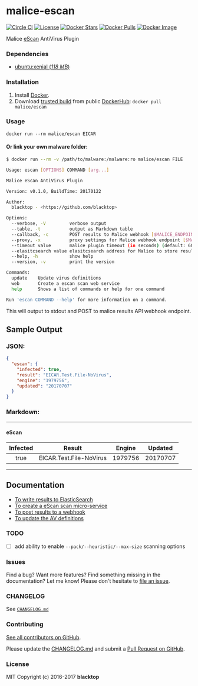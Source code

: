 malice-escan
============
[![Circle CI](https://circleci.com/gh/malice-plugins/escan.png?style=shield)](https://circleci.com/gh/malice-plugins/escan)
[![License](http://img.shields.io/:license-mit-blue.svg)](http://doge.mit-license.org)
[![Docker Stars](https://img.shields.io/docker/stars/malice/escan.svg)](https://hub.docker.com/r/malice/escan/)
[![Docker Pulls](https://img.shields.io/docker/pulls/malice/escan.svg)](https://hub.docker.com/r/malice/escan/)
[![Docker Image](https://img.shields.io/badge/docker%20image-1.31GB-blue.svg)](https://hub.docker.com/r/malice/escan/)

Malice [eScan](https://escanav.com/en/linux-antivirus/antivirus-for-linux-file-servers.asp) AntiVirus Plugin

### Dependencies

-	[ubuntu:xenial (*118 MB*\)](https://hub.docker.com/_/ubuntu/)

### Installation

1.	Install [Docker](https://www.docker.io/).
2.	Download [trusted build](https://hub.docker.com/r/malice/escan/) from public [DockerHub](https://hub.docker.com): `docker pull malice/escan`

### Usage

```
docker run --rm malice/escan EICAR
```

#### Or link your own malware folder:

```bash
$ docker run --rm -v /path/to/malware:/malware:ro malice/escan FILE

Usage: escan [OPTIONS] COMMAND [arg...]

Malice eScan AntiVirus Plugin

Version: v0.1.0, BuildTime: 20170122

Author:
  blacktop - <https://github.com/blacktop>

Options:
  --verbose, -V         verbose output
  --table, -t	        output as Markdown table
  --callback, -c	    POST results to Malice webhook [$MALICE_ENDPOINT]
  --proxy, -x	        proxy settings for Malice webhook endpoint [$MALICE_PROXY]
  --timeout value       malice plugin timeout (in seconds) (default: 60) [$MALICE_TIMEOUT]    
  --elasitcsearch value elasitcsearch address for Malice to store results [$MALICE_ELASTICSEARCH]   
  --help, -h	        show help
  --version, -v	        print the version

Commands:
  update	Update virus definitions
  web       Create a escan scan web service  
  help		Shows a list of commands or help for one command

Run 'escan COMMAND --help' for more information on a command.
```

This will output to stdout and POST to malice results API webhook endpoint.

## Sample Output

### JSON:

```json
{
  "escan": {
    "infected": true,
    "result": "EICAR.Test.File-NoVirus",
    "engine": "1979756",
    "updated": "20170707"
  }
}
```

### Markdown:

---

#### eScan
| Infected      | Result      | Engine      | Updated      |
|:-------------:|:-----------:|:-----------:|:------------:|
| true | EICAR.Test.File-NoVirus | 1979756 | 20170707 |

---

Documentation
-------------

-	[To write results to ElasticSearch](https://github.com/malice-plugins/escan/blob/master/docs/elasticsearch.md)
-	[To create a eScan scan micro-service](https://github.com/malice-plugins/escan/blob/master/docs/web.md)
-	[To post results to a webhook](https://github.com/malice-plugins/escan/blob/master/docs/callback.md)
-	[To update the AV definitions](https://github.com/malice-plugins/escan/blob/master/docs/update.md)

### TODO

 - [ ] add ability to enable `--pack/--heuristic/--max-size` scanning options

### Issues

Find a bug? Want more features? Find something missing in the documentation? Let me know! Please don't hesitate to [file an issue](https://github.com/malice-plugins/escan/issues/new).

### CHANGELOG

See [`CHANGELOG.md`](https://github.com/malice-plugins/escan/blob/master/CHANGELOG.md)

### Contributing

[See all contributors on GitHub](https://github.com/malice-plugins/escan/graphs/contributors).

Please update the [CHANGELOG.md](https://github.com/malice-plugins/escan/blob/master/CHANGELOG.md) and submit a [Pull Request on GitHub](https://help.github.com/articles/using-pull-requests/).

### License

MIT Copyright (c) 2016-2017 **blacktop**
